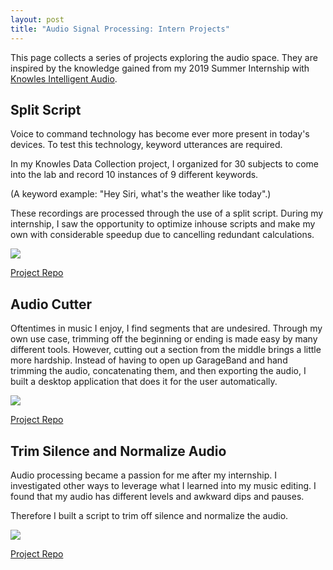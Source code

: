 ```yaml
---
layout: post
title: "Audio Signal Processing: Intern Projects"
---
```


This page collects a series of projects exploring the audio space. They are inspired by the knowledge gained from my 2019 Summer Internship with [Knowles Intelligent Audio](https://www.knowles.com/).


## Split Script

Voice to command technology has become ever more present in today's devices. To test this technology, keyword utterances are required.

In my Knowles Data Collection project, I organized for 30 subjects to come into the lab and record 10 instances of 9 different keywords.

(A keyword example: "Hey Siri, what's the weather like today".)

These recordings are processed through the use of a split script. During my internship, I saw the opportunity to optimize inhouse scripts and make my own with considerable speedup due to cancelling redundant calculations.

<img src="{{ site.url }}/assets/Files/AudioSignal/SplitScript.jpg"/>

[Project Repo](https://github.com/athom031/InternAudioScripts/tree/master/SplitScript)

## Audio Cutter

Oftentimes in music I enjoy, I find segments that are undesired. Through my own use case, trimming off the beginning or ending is made easy by many different tools. However, cutting out a section from the middle brings a little more hardship. Instead of having to open up GarageBand and hand trimming the audio, concatenating them, and then exporting the audio, I built a desktop application that does it for the user automatically.

<img src="{{ site.url }}/assets/Files/AudioSignal/AudioCutter.png"/>

[Project Repo](https://github.com/athom031/InternAudioScripts/tree/master/AudioCutter)

## Trim Silence and Normalize Audio

Audio processing became a passion for me after my internship. I investigated other ways to leverage what I learned into my music editing. I found that my audio has different levels and awkward dips and pauses.

Therefore I built a script to trim off silence and normalize the audio.

<img src="{{ site.url }}/assets/Files/AudioSignal/TrimSilence.png"/>

[Project Repo](https://github.com/athom031/InternAudioScripts/tree/master/TrimSilence)
